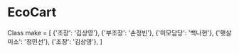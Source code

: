# EcoCart

Class make = [
  {'조장': '김상영'},
  {'부조장': '손정빈'},
  {'미모담당': '백나현'},
  {'햇살미소': '정민선'},
  {'조장': '김상영'},
]
